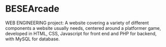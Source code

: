 # BESEArcade
 WEB ENGINEERING project: A website covering a variety of different components a website usually needs, centered around a platformer game, developed in HTML, CSS, Javascript for front end and PHP for backend, with MySQL for database.
